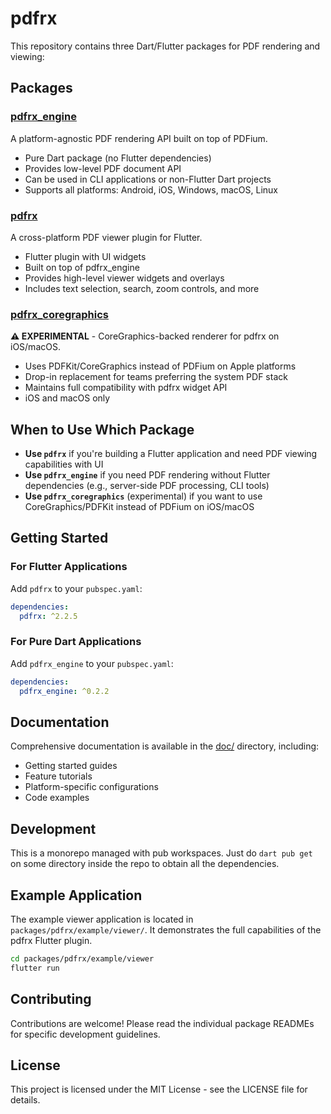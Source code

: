 # pdfrx

This repository contains three Dart/Flutter packages for PDF rendering and viewing:

## Packages

### [pdfrx_engine](packages/pdfrx_engine/)

A platform-agnostic PDF rendering API built on top of PDFium.

- Pure Dart package (no Flutter dependencies)
- Provides low-level PDF document API
- Can be used in CLI applications or non-Flutter Dart projects
- Supports all platforms: Android, iOS, Windows, macOS, Linux

### [pdfrx](packages/pdfrx/)

A cross-platform PDF viewer plugin for Flutter.

- Flutter plugin with UI widgets
- Built on top of pdfrx_engine
- Provides high-level viewer widgets and overlays
- Includes text selection, search, zoom controls, and more

### [pdfrx_coregraphics](packages/pdfrx_coregraphics/)

**⚠️ EXPERIMENTAL** - CoreGraphics-backed renderer for pdfrx on iOS/macOS.

- Uses PDFKit/CoreGraphics instead of PDFium on Apple platforms
- Drop-in replacement for teams preferring the system PDF stack
- Maintains full compatibility with pdfrx widget API
- iOS and macOS only

## When to Use Which Package

- **Use `pdfrx`** if you're building a Flutter application and need PDF viewing capabilities with UI
- **Use `pdfrx_engine`** if you need PDF rendering without Flutter dependencies (e.g., server-side PDF processing, CLI tools)
- **Use `pdfrx_coregraphics`** (experimental) if you want to use CoreGraphics/PDFKit instead of PDFium on iOS/macOS

## Getting Started

### For Flutter Applications

Add `pdfrx` to your `pubspec.yaml`:

```yaml
dependencies:
  pdfrx: ^2.2.5
```

### For Pure Dart Applications

Add `pdfrx_engine` to your `pubspec.yaml`:

```yaml
dependencies:
  pdfrx_engine: ^0.2.2
```

## Documentation

Comprehensive documentation is available in the [doc/](doc/) directory, including:
- Getting started guides
- Feature tutorials
- Platform-specific configurations
- Code examples

## Development

This is a monorepo managed with pub workspaces. Just do `dart pub get` on some directory inside the repo to obtain all the dependencies.

## Example Application

The example viewer application is located in `packages/pdfrx/example/viewer/`. It demonstrates the full capabilities of the pdfrx Flutter plugin.

```bash
cd packages/pdfrx/example/viewer
flutter run
```

## Contributing

Contributions are welcome! Please read the individual package READMEs for specific development guidelines.

## License

This project is licensed under the MIT License - see the LICENSE file for details.
